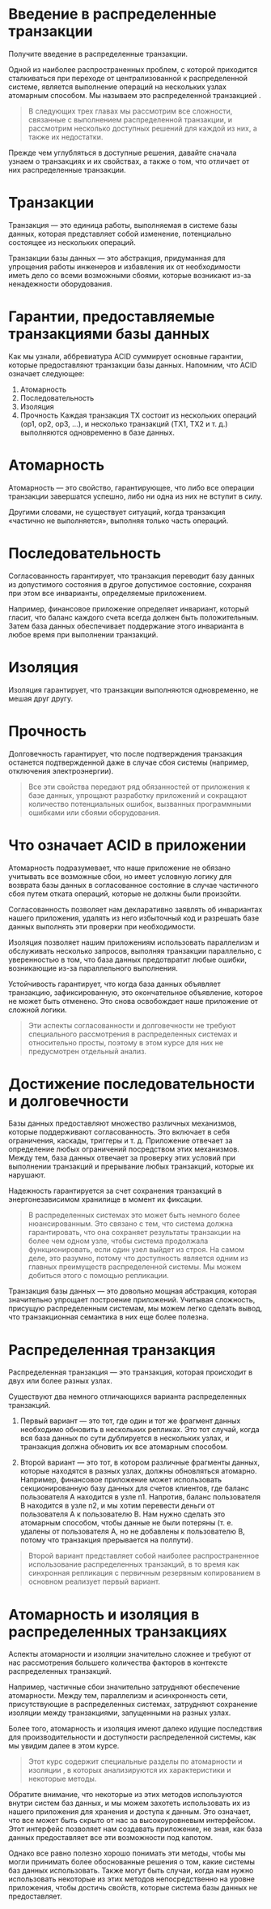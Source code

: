 # Введение в распределенные транзакции
Получите введение в распределенные транзакции.

Одной из наиболее распространенных проблем, с которой приходится сталкиваться при переходе от централизованной к распределенной системе, является выполнение операций на нескольких узлах атомарным способом. Мы называем это распределенной транзакцией .

> В следующих трех главах мы рассмотрим все сложности, связанные с выполнением распределенной транзакции, и рассмотрим несколько доступных решений для каждой из них, а также их недостатки.

Прежде чем углубляться в доступные решения, давайте сначала узнаем о транзакциях и их свойствах, а также о том, что отличает от них распределенные транзакции.

# Транзакции
Транзакция — это единица работы, выполняемая в системе базы данных, которая представляет собой изменение, потенциально состоящее из нескольких операций.

Транзакции базы данных — это абстракция, придуманная для упрощения работы инженеров и избавления их от необходимости иметь дело со всеми возможными сбоями, которые возникают из-за ненадежности оборудования.

# Гарантии, предоставляемые транзакциями базы данных
Как мы узнали, аббревиатура ACID суммирует основные гарантии, которые предоставляют транзакции базы данных. Напомним, что ACID означает следующее:

1) Атомарность
2) Последовательность
3) Изоляция
4) Прочность
Каждая транзакция TX состоит из нескольких операций (op1, op2, op3, …), и несколько транзакций (TX1, TX2 и т. д.) выполняются одновременно в базе данных.

# Атомарность
Атомарность — это свойство, гарантирующее, что либо все операции транзакции завершатся успешно, либо ни одна из них не вступит в силу.

Другими словами, не существует ситуаций, когда транзакция «частично не выполняется», выполняя только часть операций.

# Последовательность
Согласованность гарантирует, что транзакция переводит базу данных из допустимого состояния в другое допустимое состояние, сохраняя при этом все инварианты, определяемые приложением.

Например, финансовое приложение определяет инвариант, который гласит, что баланс каждого счета всегда должен быть положительным. Затем база данных обеспечивает поддержание этого инварианта в любое время при выполнении транзакций.

# Изоляция
Изоляция гарантирует, что транзакции выполняются одновременно, не мешая друг другу.

# Прочность
Долговечность гарантирует, что после подтверждения транзакция останется подтвержденной даже в случае сбоя системы (например, отключения электроэнергии).

> Все эти свойства передают ряд обязанностей от приложения к базе данных, упрощают разработку приложений и сокращают количество потенциальных ошибок, вызванных программными ошибками или сбоями оборудования.

# Что означает ACID в приложении
Атомарность подразумевает, что наше приложение не обязано учитывать все возможные сбои, но имеет условную логику для возврата базы данных в согласованное состояние в случае частичного сбоя путем отката операций, которые не должны были произойти.

Согласованность позволяет нам декларативно заявлять об инвариантах нашего приложения, удалять из него избыточный код и разрешать базе данных выполнять эти проверки при необходимости.

Изоляция позволяет нашим приложениям использовать параллелизм и обслуживать несколько запросов, выполняя транзакции параллельно, с уверенностью в том, что база данных предотвратит любые ошибки, возникающие из-за параллельного выполнения.

Устойчивость гарантирует, что когда база данных объявляет транзакцию, зафиксированную, это окончательное объявление, которое не может быть отменено. Это снова освобождает наше приложение от сложной логики.

> Эти аспекты согласованности и долговечности не требуют специального рассмотрения в распределенных системах и относительно просты, поэтому в этом курсе для них не предусмотрен отдельный анализ.

# Достижение последовательности и долговечности
Базы данных предоставляют множество различных механизмов, которые поддерживают согласованность. Это включает в себя ограничения, каскады, триггеры и т. д. Приложение отвечает за определение любых ограничений посредством этих механизмов. Между тем, база данных отвечает за проверку этих условий при выполнении транзакций и прерывание любых транзакций, которые их нарушают.

Надежность гарантируется за счет сохранения транзакций в энергонезависимом хранилище в момент их фиксации.

> В распределенных системах это может быть немного более нюансированным. Это связано с тем, что система должна гарантировать, что она сохраняет результаты транзакции на более чем одном узле, чтобы система продолжала функционировать, если один узел выйдет из строя. На самом деле, это разумно, потому что доступность является одним из главных преимуществ распределенной системы. Мы можем добиться этого с помощью репликации.

Транзакция базы данных — это довольно мощная абстракция, которая значительно упрощает построение приложений. Учитывая сложность, присущую распределенным системам, мы можем легко сделать вывод, что транзакционная семантика в них еще более полезна.

# Распределенная транзакция
Распределенная транзакция — это транзакция, которая происходит в двух или более разных узлах.

Существуют два немного отличающихся варианта распределенных транзакций.

1) Первый вариант — это тот, где один и тот же фрагмент данных необходимо обновить в нескольких репликах. Это тот случай, когда вся база данных по сути дублируется в нескольких узлах, и транзакция должна обновить их все атомарным способом.

2) Второй вариант — это тот, в котором различные фрагменты данных, которые находятся в разных узлах, должны обновляться атомарно. Например, финансовое приложение может использовать секционированную базу данных для счетов клиентов, где баланс пользователя A находится в узле n1. Напротив, баланс пользователя B находится в узле n2, и мы хотим перевести деньги от пользователя A к пользователю B. Нам нужно сделать это атомарным способом, чтобы данные не были потеряны (т. е. удалены от пользователя A, но не добавлены к пользователю B, потому что транзакция прерывается на полпути).

> Второй вариант представляет собой наиболее распространенное использование распределенных транзакций, в то время как синхронная репликация с первичным резервным копированием в основном реализует первый вариант.

# Атомарность и изоляция в распределенных транзакциях
Аспекты атомарности и изоляции значительно сложнее и требуют от нас рассмотрения большего количества факторов в контексте распределенных транзакций.

Например, частичные сбои значительно затрудняют обеспечение атомарности. Между тем, параллелизм и асинхронность сети, присутствующие в распределенных системах, затрудняют сохранение изоляции между транзакциями, запущенными на разных узлах.

Более того, атомарность и изоляция имеют далеко идущие последствия для производительности и доступности распределенной системы, как мы увидим далее в этом курсе.

> Этот курс содержит специальные разделы по атомарности и изоляции , в которых анализируются их характеристики и некоторые методы.

Обратите внимание, что некоторые из этих методов используются внутри систем баз данных, и мы можем захотеть использовать их из нашего приложения для хранения и доступа к данным. Это означает, что все может быть скрыто от нас за высокоуровневым интерфейсом. Этот интерфейс позволяет нам создавать приложение, не зная, как база данных предоставляет все эти возможности под капотом.

Однако все равно полезно хорошо понимать эти методы, чтобы мы могли принимать более обоснованные решения о том, какие системы баз данных использовать. Также могут быть случаи, когда нам нужно использовать некоторые из этих методов непосредственно на уровне приложения, чтобы достичь свойств, которые система базы данных не предоставляет.
